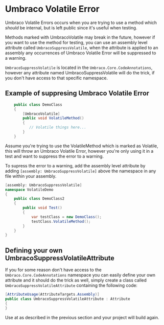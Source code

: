 # Umbraco Volatile Error

Umbraco Volatile Errors occurs when you are trying to use a method which *should* be internal, but is left 
public since it's useful when testing. 

Methods marked with UmbracoVolatile may break in the future, however if you want to use the method for testing, 
you can use an assembly level attribute called ```UmbracoSuppressVolatile```, when the attribute is applied to an assembly 
any occurrences of Umbraco Volatile Error will be suppressed to a warning. 


```UmbracoSuppressVolatile``` is located in the ```Umbraco.Core.CodeAnnotations```, however any attribute named UmbracoSuppressVolatile 
will do the trick, if you don't have access to that specific namespace. 

## Example of suppresing Umbraco Volatile Error

~~~c#
    public class DemoClass
    {
	    [UmbracoVolatile]
        public void VolatileMethod()
        {
           // Volatile things here...
        }
    }
~~~

Assume you're trying to use the VolatileMethod which is marked as Volatile, this will throw an Umbraco Volatile Error, 
however you're only using it in a test and want to suppress the error to a warning.

To supress the error to a warning, add the assembly level attribute by adding ```[assembly: UmbracoSuppressVolatile]``` above the namespace in any file within your assembly.

~~~c#
[assembly: UmbracoSuppressVolatile]
namespace VolatileDemo
{
    public class DemoClass2
    {
        public void Test()
        {
            var testClass = new DemoClass();
            testClass.VolatileMethod();
        }
    }
}
~~~

## Defining your own UmbracoSuppressVolatileAttribute

If you for some reason don't have access to the ```Umbraco.Core.CodeAnnotations``` namespace you can easily define your own attribute 
and it should do the trick as well, simply create a class called ```UmbracoSuppressVolatileAttribute``` containing the following code: 

~~~c#
[AttributeUsage(AttributeTargets.Assembly)]
public class UmbracoSuppressVolatileAttribute : Attribute
{
}
~~~

Use at as described in the previous section and your project will build again.